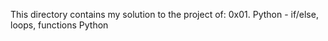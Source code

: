 This directory contains my solution to the project of:
0x01. Python - if/else, loops, functions
Python

